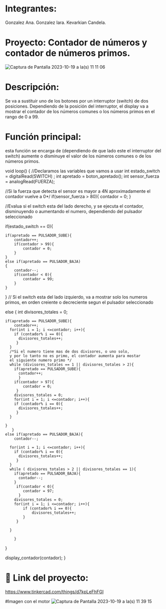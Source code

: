 # Integrantes:
Gonzalez Ana.
Gonzalez Iara.
Kevarkian Candela.
# Proyecto: Contador de números y contador de números primos.
![Captura de Pantalla 2023-10-19 a la(s) 11 11 06](https://github.com/iaragonzalezzz/Parcial-SPD.-2/assets/123982656/810268d1-32fd-4e4d-809f-30d81dc2ef12)
# Descripción:
Se va a sustituir uno de los botones por un interruptor (switch) de dos posiciones.
Dependiendo de la posición del interruptor, el display va a mostrar el contador de los números comunes o los números primos en el rango de 0 a 99.
# Función principal:
esta función se encarga de (dependiendo de que lado este el interruptor del switch) aumente o disminuye el valor de los números comunes o de los números primos.

void loop()
 { 
  //Declaramos las variables que vamos a usar
  int estado_switch = digitalRead(SWITCH) ;
  int apretado = boton_apretado();
  int sensor_fuerza = analogRead(FUERZA);
  
  
  //Si la fuerza que detecta el sensor es mayor a 4N
  aproximadamente el contador vuelve a 0*/
  if(sensor_fuerza > 80){
    contador = 0;
    }

 //Evalua si el switch esta del lado derecho, y se ejecuta el 
  contador, disminuyendo o aumentando el numero, 
  dependiendo del pulsador seleccionado 
  
  if(estado_switch == 0){
    
	if(apretado == PULSADOR_SUBE){
    	contador++;
      	if(contador > 99){
        	contador = 0;
        }
    }
  	else if(apretado == PULSADOR_BAJA)
    {
    	contador--;
      	if(contador < 0){
        	contador = 99;
        }
    }
    
   }
   // Si el switch esta del lado izquierdo, va a mostrar solo los
   numeros primos, en orden creiente o decreciente 
   segun el pulsador seleccionado 
   
  else {
    int divisores_totales = 0;
    
    if(apretado == PULSADOR_SUBE){
    	contador++;
      for(int i = 1; i <=contador; i++){ 
      	if (contador% i == 0){ 
          divisores_totales++;
       	 }
      }
      /*Si el numero tiene mas de dos divisores, o uno solo,
      y por lo tanto no es primo, el contador aumenta para mostar
      el siguiente numero primo */
      while (divisores_totales == 1 || divisores_totales > 2){
        if(apretado == PULSADOR_SUBE){
          contador++;
          }
      	if(contador > 97){
        	contador = 0;
         }
        divisores_totales = 0;
        for(int i = 1; i <=contador; i++){ 
      	if (contador% i == 0){ 
          divisores_totales++;
       	 }
      }
        
    }
       }
    else if(apretado == PULSADOR_BAJA){
    	contador--;
      
      for(int i = 1; i <=contador; i++){ 
      	if (contador% i == 0){ 
          divisores_totales++;
       	 }
      }
      while ( divisores_totales > 2 || divisores_totales == 1){
        if(apretado == PULSADOR_BAJA){
          contador--;
        }
         if(contador < 0){
           	contador = 97;
          }
        divisores_totales = 0;
        for(int i = 1; i <=contador; i++){ 
      		if (contador% i == 0){ 
          		divisores_totales++;
       	 	}
     	 }
        
      }
 
   		}
  
  }
  
  display_contador(contador);
}


# 🫡 Link del proyecto:
https://www.tinkercad.com/things/d7kpLeFhFGI

#Imagen con el motor
![Captura de Pantalla 2023-10-19 a la(s) 11 39 15](https://github.com/iaragonzalezzz/Parcial-SPD.-2/assets/123982656/439e2d3c-f4e4-4c08-a054-f59abf77a987)

